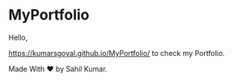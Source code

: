 # MyPortfolio


Hello,	

https://kumarsgoyal.github.io/MyPortfolio/ to check my Portfolio.	

Made With ❤ by Sahil Kumar.
